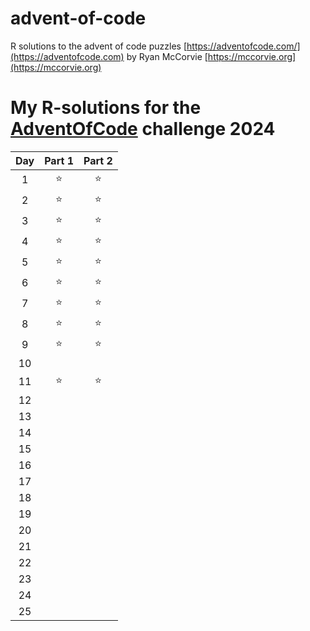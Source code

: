 # advent-of-code

R solutions to the advent of code puzzles [https://adventofcode.com/](https://adventofcode.com) by Ryan McCorvie [https://mccorvie.org](https://mccorvie.org)


# My **R**-solutions for the [AdventOfCode](https://adventofcode.com/) challenge 2024

| Day | Part 1 | Part 2 |
|:---:|:--------:|:--------:|
|  1  |   ⭐  |    ⭐ |
|  2  |   ⭐  |    ⭐ |
|  3  |   ⭐  |    ⭐ |
|  4  |   ⭐  |    ⭐ |
|  5  |   ⭐  |    ⭐ |
|  6  |   ⭐  |    ⭐ | 
|  7  |   ⭐  |    ⭐ |
|  8  |   ⭐  |    ⭐ |
|  9  |   ⭐  |    ⭐ |
| 10  |     |     |
| 11  |   ⭐  |    ⭐ |
| 12  |     |     |
| 13  |     |     |
| 14  |     |     |
| 15  |     |     |
| 16  |        |        |  
| 17  |        |        |  
| 18  |        |        |  
| 19  |        |        |  
| 20  |        |        |  
| 21  |        |        |  
| 22  |        |        |  
| 23  |        |        |  
| 24  |        |        |  
| 25  |        |        |  

